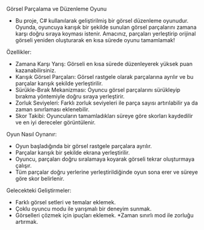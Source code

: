Görsel Parçalama ve Düzenleme Oyunu

* Bu proje, C# kullanılarak geliştirilmiş bir görsel düzenleme oyunudur. Oyunda, oyuncuya karışık bir şekilde sunulan görsel parçalarını zamana karşı doğru sıraya koyması istenir. Amacınız, parçaları yerleştirip orijinal görseli yeniden oluşturarak en kısa sürede oyunu tamamlamak!

Özellikler:
* Zamana Karşı Yarış: Görseli en kısa sürede düzenleyerek yüksek puan kazanabilirsiniz.
* Karışık Görsel Parçaları: Görsel rastgele olarak parçalarına ayrılır ve bu parçalar karışık şekilde yerleştirilir.
* Sürükle-Bırak Mekanizması: Oyuncu görsel parçalarını sürükleyip bırakma yöntemiyle doğru sıraya yerleştirir.
* Zorluk Seviyeleri: Farklı zorluk seviyeleri ile parça sayısı artırılabilir ya da zaman sınırlaması eklenebilir.
* Skor Takibi: Oyuncuların tamamladıkları süreye göre skorları kaydedilir ve en iyi dereceler görüntülenir.

Oyun Nasıl Oynanır: 

* Oyun başladığında bir görsel rastgele parçalara ayrılır.
* Parçalar karışık bir şekilde ekrana yerleştirilir.
* Oyuncu, parçaları doğru sıralamaya koyarak görseli tekrar oluşturmaya çalışır.
* Tüm parçalar doğru yerlerine yerleştirildiğinde oyun sona erer ve süreye göre skor belirlenir.

Gelecekteki Geliştirmeler:

* Farklı görsel setleri ve temalar eklemek.
* Çoklu oyuncu modu ile yarışmalı bir deneyim sunmak.
* Görselleri çözmek için ipuçları eklemek.
*Zaman sınırlı mod ile zorluğu artırmak.
